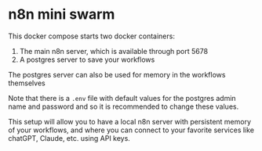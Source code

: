 # n8n mini swarm
This docker compose starts two docker containers:
1. The main n8n server, which is available through port 5678
2. A postgres server to save your workflows

The postgres server can also be used for memory in the workflows themselves

Note that there is a `.env` file with default values for the postgres admin name and password and so it is recommended to change these values.

This setup will allow you to have a local n8n server with persistent memory of your workflows, 
and where you can connect to your favorite services like chatGPT, Claude, etc. using API keys.
